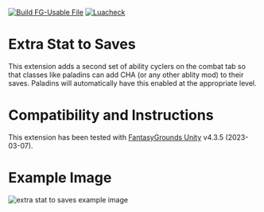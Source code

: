 [![Build FG-Usable File](https://github.com/bmos/FG-PFRPG-Extra-Stat-to-Saves/actions/workflows/create-ext.yml/badge.svg)](https://github.com/bmos/FG-PFRPG-Extra-Stat-to-Saves/actions/workflows/create-ext.yml) [![Luacheck](https://github.com/bmos/FG-PFRPG-Extra-Stat-to-Saves/actions/workflows/luacheck.yml/badge.svg)](https://github.com/bmos/FG-PFRPG-Extra-Stat-to-Saves/actions/workflows/luacheck.yml)

# Extra Stat to Saves
This extension adds a second set of ability cyclers on the combat tab so that classes like paladins can add CHA (or any other ablity mod) to their saves.
Paladins will automatically have this enabled at the appropriate level.

# Compatibility and Instructions
This extension has been tested with [FantasyGrounds Unity](https://www.fantasygrounds.com/home/FantasyGroundsUnity.php) v4.3.5 (2023-03-07).

# Example Image
<img src="https://i.imgur.com/a4HPnep.png" alt="extra stat to saves example image"/>
